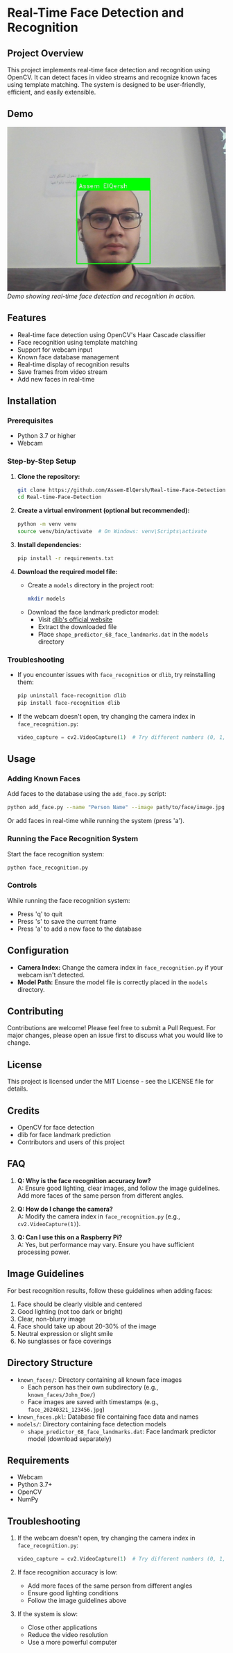 # Real-Time Face Detection and Recognition

## Project Overview
This project implements real-time face detection and recognition using OpenCV. It can detect faces in video streams and recognize known faces using template matching. The system is designed to be user-friendly, efficient, and easily extensible.

## Demo
![Demo JPG](demo.jpg)  
*Demo showing real-time face detection and recognition in action.*

## Features
- Real-time face detection using OpenCV's Haar Cascade classifier
- Face recognition using template matching
- Support for webcam input
- Known face database management
- Real-time display of recognition results
- Save frames from video stream
- Add new faces in real-time

## Installation

### Prerequisites
- Python 3.7 or higher
- Webcam

### Step-by-Step Setup
1. **Clone the repository:**
   ```bash
   git clone https://github.com/Assem-ElQersh/Real-time-Face-Detection.git
   cd Real-time-Face-Detection
   ```

2. **Create a virtual environment (optional but recommended):**
   ```bash
   python -m venv venv
   source venv/bin/activate  # On Windows: venv\Scripts\activate
   ```

3. **Install dependencies:**
   ```bash
   pip install -r requirements.txt
   ```

4. **Download the required model file:**
   - Create a `models` directory in the project root:
     ```bash
     mkdir models
     ```
   - Download the face landmark predictor model:
     - Visit [dlib's official website](http://dlib.net/files/shape_predictor_68_face_landmarks.dat.bz2)
     - Extract the downloaded file
     - Place `shape_predictor_68_face_landmarks.dat` in the `models` directory

### Troubleshooting
- If you encounter issues with `face_recognition` or `dlib`, try reinstalling them:
  ```bash
  pip uninstall face-recognition dlib
  pip install face-recognition dlib
  ```
- If the webcam doesn't open, try changing the camera index in `face_recognition.py`:
  ```python
  video_capture = cv2.VideoCapture(1)  # Try different numbers (0, 1, 2)
  ```

## Usage

### Adding Known Faces
Add faces to the database using the `add_face.py` script:
```bash
python add_face.py --name "Person Name" --image path/to/face/image.jpg
```
Or add faces in real-time while running the system (press 'a').

### Running the Face Recognition System
Start the face recognition system:
```bash
python face_recognition.py
```

### Controls
While running the face recognition system:
- Press 'q' to quit
- Press 's' to save the current frame
- Press 'a' to add a new face to the database

## Configuration
- **Camera Index:** Change the camera index in `face_recognition.py` if your webcam isn't detected.
- **Model Path:** Ensure the model file is correctly placed in the `models` directory.

## Contributing
Contributions are welcome! Please feel free to submit a Pull Request. For major changes, please open an issue first to discuss what you would like to change.

## License
This project is licensed under the MIT License - see the LICENSE file for details.

## Credits
- OpenCV for face detection
- dlib for face landmark prediction
- Contributors and users of this project

## FAQ
1. **Q: Why is the face recognition accuracy low?**  
   A: Ensure good lighting, clear images, and follow the image guidelines. Add more faces of the same person from different angles.

2. **Q: How do I change the camera?**  
   A: Modify the camera index in `face_recognition.py` (e.g., `cv2.VideoCapture(1)`).

3. **Q: Can I use this on a Raspberry Pi?**  
   A: Yes, but performance may vary. Ensure you have sufficient processing power.

## Image Guidelines

For best recognition results, follow these guidelines when adding faces:
1. Face should be clearly visible and centered
2. Good lighting (not too dark or bright)
3. Clear, non-blurry image
4. Face should take up about 20-30% of the image
5. Neutral expression or slight smile
6. No sunglasses or face coverings

## Directory Structure

- `known_faces/`: Directory containing all known face images
  - Each person has their own subdirectory (e.g., `known_faces/John_Doe/`)
  - Face images are saved with timestamps (e.g., `face_20240321_123456.jpg`)
- `known_faces.pkl`: Database file containing face data and names
- `models/`: Directory containing face detection models
  - `shape_predictor_68_face_landmarks.dat`: Face landmark predictor model (download separately)

## Requirements

- Webcam
- Python 3.7+
- OpenCV
- NumPy

## Troubleshooting

1. If the webcam doesn't open, try changing the camera index in `face_recognition.py`:
   ```python
   video_capture = cv2.VideoCapture(1)  # Try different numbers (0, 1, 2)
   ```

2. If face recognition accuracy is low:
   - Add more faces of the same person from different angles
   - Ensure good lighting conditions
   - Follow the image guidelines above

3. If the system is slow:
   - Close other applications
   - Reduce the video resolution
   - Use a more powerful computer 
